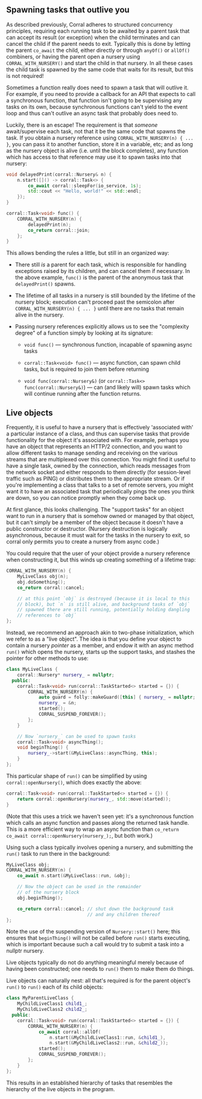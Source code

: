 ## Spawning tasks that outlive you

As described previously, Corral adheres to structured concurrency
principles, requiring each running task to be awaited by a parent task
that can accept its result (or exception) when the child terminates
and can cancel the child if the parent needs to exit.  Typically this
is done by letting the parent `co_await` the child, either directly or
through `anyOf()` or `allOf()` combiners, or having the parent open a
nursery using `CORRAL_WITH_NURSERY()` and start the child in that
nursery. In all these cases the child task is spawned by the same code
that waits for its result, but this is not required!

Sometimes a function really does need to spawn a task that will outlive it.
For example, if you need to provide a callback for an API that expects to
call a synchronous function, that function isn't going to be supervising any
tasks on its own, because synchronous functions can't yield to the event loop
and thus can't outlive an async task that probably does need to.

Luckily, there is an escape! The requirement is that _someone_
await/supervise each task, not that it be the same code that spawns
the task. If you obtain a nursery reference using
`CORRAL_WITH_NURSERY(n) { ... }`, you can pass it to another function,
store it in a variable, etc; and as long as the nursery object is
alive (i.e. until the block completes), any function which has access
to that reference may use it to spawn tasks into that nursery:

```cpp
void delayedPrint(corral::Nursery& n) {
    n.start([]() -> corral::Task<> {
        co_await corral::sleepFor(io_service, 1s);
        std::cout << "Hello, world!" << std::endl;
    });
}

corral::Task<void> func() {
    CORRAL_WITH_NURSERY(n) {
        delayedPrint(n);
        co_return corral::join;
    };
}
```

This allows bending the rules a little, but still in an organized way:

* There still _is_ a parent for each task, which is responsible for
  handling exceptions raised by its children, and can cancel them if
  necessary. In the above example, `func()` is the parent of the
  anonymous task that `delayedPrint()` spawns.

* The lifetime of all tasks in a nursery is still bounded by the lifetime
  of the nursery block; execution can't proceed past the semicolon after
  `CORRAL_WITH_NURSERY(n) { ... }` until there are no tasks that remain
  alive in the nursery.

* Passing nursery references explicitly allows us to see the "complexity
  degree" of a function simply by looking at its signature:

    * `void func()` — synchronous function, incapable of spawning async tasks

    * `corral::Task<void> func()` — async function, can spawn
      child tasks, but is required to join them before returning

    * `void func(corral::Nursery&)` (or `corral::Task<> func(corral::Nursery&)`) —
      can (and likely will) spawn tasks which will continue running
      after the function returns.

## Live objects

Frequently, it is useful to have a nursery that is effectively 'associated
with' a particular instance of a class, and thus can supervise tasks that
provide functionality for the object it's associated with. For example,
perhaps you have an object that represents an HTTP/2 connection, and you
want to allow different tasks to manage sending and receiving on the various
streams that are multiplexed over this connection. You might find it useful
to have a single task, owned by the connection, which reads messages from the
network socket and either responds to them directly (for session-level
traffic such as PING) or distributes them to the appropriate stream. Or if
you're implementing a class that talks to a set of remote servers, you might
want it to have an associated task that periodically pings the ones you think
are down, so you can notice promptly when they come back up.

At first glance, this looks challenging. The "support tasks" for an
object want to run in a nursery that is somehow owned or managed by
that object, but it can't simply be a member of the object because it
doesn't have a public constructor or destructor. (Nursery destruction
is logically asynchronous, because it must wait for the tasks in the
nursery to exit, so corral only permits you to create a nursery from
async code.)

You could require that the user of your object provide a nursery
reference when constructing it, but this winds up creating something
of a lifetime trap:

```cpp
CORRAL_WITH_NURSERY(n) {
    MyLiveClass obj(n);
    obj.doSomething();
    co_return corral::cancel;

    // at this point `obj` is destroyed (because it is local to this
    // block), but `n` is still alive, and background tasks of `obj`
    // spawned there are still running, potentially holding dangling
    // references to `obj`
};
```

Instead, we recommend an approach akin to two-phase initialization,
which we refer to as a "live object". The idea is that you define your
object to contain a nursery *pointer* as a member, and endow it with
an async method `run()` which opens the nursery, starts up the support
tasks, and stashes the pointer for other methods to use:

```cpp
class MyLiveClass {
    corral::Nursery* nursery_ = nullptr;
  public:
    corral::Task<void> run(corral::TaskStarted<> started = {}) {
        CORRAL_WITH_NURSERY(n) {
            auto guard = folly::makeGuard([this] { nursery_ = nullptr; });
            nursery_ = &n;
            started();
            CORRAL_SUSPEND_FOREVER();
        };
    }

    // Now `nursery_` can be used to spawn tasks
    corral::Task<void> asyncThing();
    void beginThing() {
        nursery_->start(&MyLiveClass::asyncThing, this);
    }
};
```

This particular shape of `run()` can be simplified by using
`corral::openNursery()`, which does exactly the above:

```cpp
corral::Task<void> run(corral::TaskStarted<> started = {}) {
    return corral::openNursery(nursery_, std::move(started));
}
```

(Note that this uses a trick we haven't seen yet: it's a synchronous
function which calls an async function and passes along the returned
task handle. This is a more efficient way to wrap an async function
than `co_return co_await corral::openNursery(nursery_);`, but both
work.)

Using such a class typically involves opening a nursery, and submitting
the `run()` task to run there in the background:

```cpp
MyLiveClass obj;
CORRAL_WITH_NURSERY(n) {
    co_await n.start(&MyLiveClass::run, &obj);

    // Now the object can be used in the remainder
    // of the nursery block
    obj.beginThing();

    co_return corral::cancel; // shut down the background task
                              // and any children thereof
};
```

Note the use of the suspending version of `Nursery::start()` here;
this ensures that `beginThing()` will not be called before `run()`
starts executing, which is important because such a call would try to
submit a task into a nullptr nursery.

Live objects typically do not do anything meaningful merely because
of having been constructed; one needs to `run()` them to make them
do things.

Live objects can naturally nest: all that's required is for the parent
object's `run()` to `run()` each of its child objects:

```cpp
class MyParentLiveClass {
    MyChildLiveClass1 child1_;
    MyChildLiveClass2 child2_;
  public:
    corral::Task<void> run(corral::TaskStarted<> started = {}) {
        CORRAL_WITH_NURSERY(n) {
            co_await corral::allOf(
                n.start(&MyChildLiveClass1::run, &child1_),
                n.start(&MyChildLiveClass2::run, &child2_));
            started();
            CORRAL_SUSPEND_FOREVER();
        };
    }
};
```

This results in an established hierarchy of tasks that resembles
the hierarchy of the live objects in the program.

